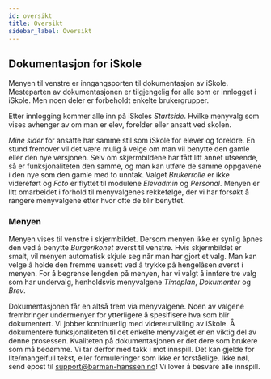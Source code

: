 ```yaml
---
id: oversikt
title: Oversikt 
sidebar_label: Oversikt
---
```


## Dokumentasjon for iSkole
Menyen til venstre er inngangsporten til dokumentasjon av iSkole. Mesteparten av dokumentasjonen er tilgjengelig for alle som er innlogget i iSkole. Men noen deler er forbeholdt enkelte brukergrupper.

Etter innlogging kommer alle inn på iSkoles _Startside_. Hvilke menyvalg som vises avhenger av om man er elev, forelder eller ansatt ved skolen. 

_Mine sider_ for ansatte har samme stil som iSkole for elever og foreldre. En stund fremover vil det være mulig å velge om man vil benytte den gamle eller den nye versjonen. Selv om skjermbildene har fått litt annet utseende, så er funksjonaliteten den samme, og man kan utføre de samme oppgavene i den nye som den gamle med to unntak. Valget _Brukerrolle_ er ikke videreført og _Foto_ er flyttet til modulene _Elevadmin_ og _Personal_. Menyen er litt omarbeidet i forhold til menyvalgenes rekkefølge, der vi har forsøkt å rangere menyvalgene etter hvor ofte de blir benyttet.

### Menyen
Menyen vises til venstre i skjermbildet. Dersom menyen ikke er synlig åpnes den ved å benytte _Burgerikonet_ øverst til venstre. Hvis skjermbildet er smalt, vil menyen automatisk skjule seg når man har gjort et valg. Man kan velge å holde den fremme uansett ved å trykke på hengelåsen øverst i menyen. For å begrense lengden på menyen, har vi valgt å innføre tre valg som har undervalg, henholdsvis menyvalgene _Timeplan_, _Dokumenter_ og _Brev_.

Dokumentasjonen får en altså frem via menyvalgene. Noen av valgene frembringer undermenyer for ytterligere å spesifisere hva som blir dokumentert. Vi jobber kontinuerlig med videreutvikling av iSkole. Å dokumentere funksjonaliteten til det enkelte menyvalget er en viktig del av denne prosessen. Kvaliteten på dokumentasjonen er det dere som brukere som må bedømme. Vi tar derfor med takk i mot innspill. Det kan gjelde for lite/mangelfull tekst, eller formuleringer som ikke er forståelige. Ikke nøl, send epost til support@barman-hanssen.no! Vi lover å besvare alle innspill.
